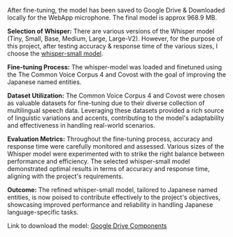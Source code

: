 After fine-tuning, the model has been saved to Google Drive & Downloaded locally for the WebApp microphone.
The final model is approx 968.9 MB.

**Selection of Whisper:**
There are various versions of the Whisper model (Tiny, Small, Base, Medium, Large, Large-V2). However, for the purpose of this project,
after testing accuracy & response time of the various sizes, I choose the [whisper-small model](https://huggingface.co/openai/whisper-small).

**Fine-tuning Process:**
The whisper-model was loaded and finetuned using the The Common Voice Corpus 4 and Covost with the goal of improving the Japanese named entities.

**Dataset Utilization:**
The Common Voice Corpus 4 and Covost were chosen as valuable datasets for fine-tuning due to their diverse collection of multilingual speech data. Leveraging these datasets provided a rich source of linguistic variations and accents, contributing to the model's adaptability and effectiveness in handling real-world scenarios.

**Evaluation Metrics:**
Throughout the fine-tuning process, accuracy and response time were carefully monitored and assessed. Various sizes of the Whisper model were experimented with to strike the right balance between performance and efficiency. The selected whisper-small model demonstrated optimal results in terms of accuracy and response time, aligning with the project's requirements.

**Outcome:**
The refined whisper-small model, tailored to Japanese named entities, is now poised to contribute effectively to the project's objectives, showcasing improved performance and reliability in handling Japanese language-specific tasks.

Link to download the model:
[Google Drive Components](https://drive.google.com/drive/folders/10FFki1k_mb19qYN1YhtXG0bQCW4PUJHs?usp=sharing)
